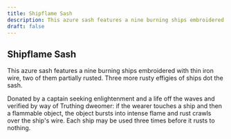 ```yaml
---
title: Shipflame Sash
description: This azure sash features a nine burning ships embroidered with thin iron wire, two of them partially rusted. Three more rusty effigies of ships dot the sash....
draft: false
---
```


## Shipflame Sash

This azure sash features a nine burning ships embroidered with thin iron wire, two of them partially rusted. Three more rusty effigies of ships dot the sash.

Donated by a captain seeking enlightenment and a life off the waves and verified by way of Truthing dweomer: if the wearer touches a ship and then a flammable object, the object bursts into intense flame and rust crawls over the ship's wire. Each ship may be used three times before it rusts to nothing.
